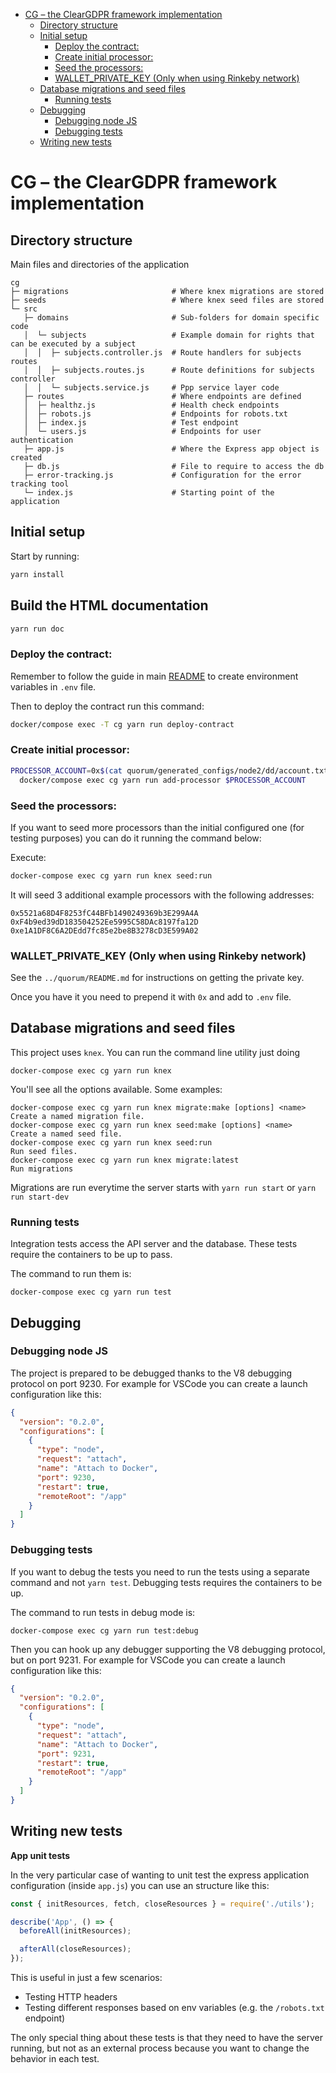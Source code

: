 <!-- START doctoc generated TOC please keep comment here to allow auto update -->
<!-- DON'T EDIT THIS SECTION, INSTEAD RE-RUN doctoc TO UPDATE -->


- [CG – the ClearGDPR framework implementation](#cg--the-cleargdpr-framework-implementation)
  - [Directory structure](#directory-structure)
  - [Initial setup](#initial-setup)
    - [Deploy the contract:](#deploy-the-contract)
    - [Create initial processor:](#create-initial-processor)
    - [Seed the processors:](#seed-the-processors)
    - [WALLET_PRIVATE_KEY (Only when using Rinkeby network)](#wallet_private_key-only-when-using-rinkeby-network)
  - [Database migrations and seed files](#database-migrations-and-seed-files)
    - [Running tests](#running-tests)
  - [Debugging](#debugging)
    - [Debugging node JS](#debugging-node-js)
    - [Debugging tests](#debugging-tests)
  - [Writing new tests](#writing-new-tests)

<!-- END doctoc generated TOC please keep comment here to allow auto update -->

# CG – the ClearGDPR framework implementation

## Directory structure

Main files and directories of the application

```
cg
├─ migrations                       # Where knex migrations are stored
├─ seeds                            # Where knex seed files are stored
└─ src
   ├─ domains                       # Sub-folders for domain specific code
   │  └─ subjects                   # Example domain for rights that can be executed by a subject
   │  │  ├─ subjects.controller.js  # Route handlers for subjects routes
   │  │  ├─ subjects.routes.js      # Route definitions for subjects controller
   │  │  └─ subjects.service.js     # Ppp service layer code
   ├─ routes                        # Where endpoints are defined
   │  ├─ healthz.js                 # Health check endpoints
   │  ├─ robots.js                  # Endpoints for robots.txt
   │  ├─ index.js                   # Test endpoint
   │  └─ users.js                   # Endpoints for user authentication
   ├─ app.js                        # Where the Express app object is created
   ├─ db.js                         # File to require to access the db
   ├─ error-tracking.js             # Configuration for the error tracking tool
   └─ index.js                      # Starting point of the application
```

## Initial setup

Start by running:

```bash
yarn install
```

## Build the HTML documentation
```bash
yarn run doc
```

### Deploy the contract:

Remember to follow the guide in main [README](../README.md) to create environment variables in `.env` file.

Then to deploy the contract run this command:

```bash
docker/compose exec -T cg yarn run deploy-contract
```

### Create initial processor:

```bash
PROCESSOR_ACCOUNT=0x$(cat quorum/generated_configs/node2/dd/account.txt) && \
  docker/compose exec cg yarn run add-processor $PROCESSOR_ACCOUNT
```

### Seed the processors:

If you want to seed more processors than the initial configured one (for testing purposes) you can do it running the command below:

Execute:

```bash
docker-compose exec cg yarn run knex seed:run
```

It will seed 3 additional example processors with the following addresses:

```
0x5521a68D4F8253fC44BFb1490249369b3E299A4A
0xF4b9ed39dD183504252Ee5995C58DAc8197fa12D
0xe1A1DF8C6A2DEdd7fc85e2be8B3278cD3E599A02
```

### WALLET_PRIVATE_KEY (Only when using Rinkeby network)

See the `../quorum/README.md` for instructions on getting the private key.

Once you have it you need to prepend it with `0x` and add to `.env` file.

## Database migrations and seed files

This project uses `knex`. You can run the command line utility just doing

```
docker-compose exec cg yarn run knex
```

You'll see all the options available. Some examples:

```
docker-compose exec cg yarn run knex migrate:make [options] <name>          Create a named migration file.
docker-compose exec cg yarn run knex seed:make [options] <name>             Create a named seed file.
docker-compose exec cg yarn run knex seed:run                               Run seed files.
docker-compose exec cg yarn run knex migrate:latest                         Run migrations
```

Migrations are run everytime the server starts with `yarn run start` or `yarn run start-dev`

### Running tests

Integration tests access the API server and the database. These tests require the containers to be up to pass.

The command to run them is:

```
docker-compose exec cg yarn run test
```

## Debugging

### Debugging node JS

The project is prepared to be debugged thanks to the V8 debugging protocol on port 9230.
For example for VSCode you can create a launch configuration like this:

```json
{
  "version": "0.2.0",
  "configurations": [
    {
      "type": "node",
      "request": "attach",
      "name": "Attach to Docker",
      "port": 9230,
      "restart": true,
      "remoteRoot": "/app"
    }
  ]
}
```

### Debugging tests

If you want to debug the tests you need to run the tests using a separate command and not `yarn test`.
Debugging tests requires the containers to be up.

The command to run tests in debug mode is:

```
docker-compose exec cg yarn run test:debug
```

Then you can hook up any debugger supporting the V8 debugging protocol, but on port 9231.
For example for VSCode you can create a launch configuration like this:

```json
{
  "version": "0.2.0",
  "configurations": [
    {
      "type": "node",
      "request": "attach",
      "name": "Attach to Docker",
      "port": 9231,
      "restart": true,
      "remoteRoot": "/app"
    }
  ]
}
```

## Writing new tests

**App unit tests**

In the very particular case of wanting to unit test the express application
configuration (inside `app.js`) you can use an structure like this:

```javascript
const { initResources, fetch, closeResources } = require('./utils');

describe('App', () => {
  beforeAll(initResources);

  afterAll(closeResources);
});
```

This is useful in just a few scenarios:

- Testing HTTP headers
- Testing different responses based on env variables (e.g. the `/robots.txt`
  endpoint)

The only special thing about these tests is that they need to have the server
running, but not as an external process because you want to change the behavior
in each test.
